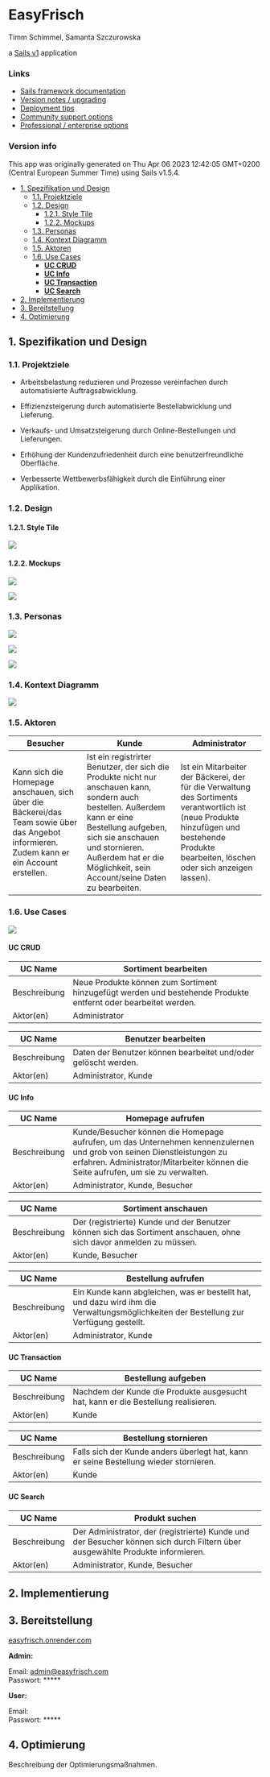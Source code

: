 # EasyFrisch
Timm Schimmel, Samanta Szczurowska


a [Sails v1](https://sailsjs.com) application


### Links

+ [Sails framework documentation](https://sailsjs.com/get-started)
+ [Version notes / upgrading](https://sailsjs.com/documentation/upgrading)
+ [Deployment tips](https://sailsjs.com/documentation/concepts/deployment)
+ [Community support options](https://sailsjs.com/support)
+ [Professional / enterprise options](https://sailsjs.com/enterprise)


### Version info

This app was originally generated on Thu Apr 06 2023 12:42:05 GMT+0200 (Central European Summer Time) using Sails v1.5.4.


<!-- Internally, Sails used [`sails-generate@2.0.7`](https://github.com/balderdashy/sails-generate/tree/v2.0.7/lib/core-generators/new). -->


<!--
Note:  Generators are usually run using the globally-installed `sails` CLI (command-line interface).  This CLI version is _environment-specific_ rather than app-specific, thus over time, as a project's dependencies are upgraded or the project is worked on by different developers on different computers using different versions of Node.js, the Sails dependency in its package.json file may differ from the globally-installed Sails CLI release it was originally generated with.  (Be sure to always check out the relevant [upgrading guides](https://sailsjs.com/upgrading) before upgrading the version of Sails used by your app.  If you're stuck, [get help here](https://sailsjs.com/support).)
-->



- [1. Spezifikation und Design](#1-spezifikation-und-design)
  - [1.1. Projektziele](#11-projektziele)
  - [1.2. Design](#11-design)
    - [1.2.1. Style Tile](#121-style-tile)
    - [1.2.2. Mockups](#122-mockups)
  - [1.3. Personas](#13-personas)
  - [1.4. Kontext Diagramm](#14-kontext-diagramm)
  - [1.5. Aktoren](#15-aktoren)
  - [1.6. Use Cases](#16-use-cases)
    - [**UC CRUD**](#uc-crud)
    - [**UC Info**](#uc-info)
    - [**UC Transaction**](#uc-transaction)
    - [**UC Search**](#uc-search)
- [2. Implementierung](#2-implementierung)
- [3. Bereitstellung](#3-bereitstellung)
- [4. Optimierung](#4-optimierung)



## 1. Spezifikation und Design

### 1.1. Projektziele

+ Arbeitsbelastung reduzieren und Prozesse vereinfachen durch automatisierte Auftragsabwicklung.

+ Effizienzsteigerung durch automatisierte Bestellabwicklung und Lieferung.

+ Verkaufs- und Umsatzsteigerung durch Online-Bestellungen und Lieferungen.

+ Erhöhung der Kundenzufriedenheit durch eine benutzerfreundliche Oberfläche.

+ Verbesserte Wettbewerbsfähigkeit durch die Einführung einer Applikation.


### 1.2. Design

#### 1.2.1. Style Tile

![](/assets/images/styletile.png)


#### 1.2.2. Mockups

![](/assets/images/mobile.png)

![](/assets/images/desktopHome.png)


### 1.3. Personas

![](/assets/images/viola.png)

![](/assets/images/max.png)

![](/assets/images/alexander.png)


### 1.4. Kontext Diagramm

![](/assets/images/contextDiagram.png)


### 1.5. Aktoren

| Besucher | Kunde | Administrator| 
|----------|----------|----------|
| Kann sich die Homepage anschauen, sich über die Bäckerei/das Team sowie über das Angebot informieren. Zudem kann er ein Account erstellen. | Ist ein registrirter Benutzer, der sich die Produkte nicht nur anschauen kann, sondern auch bestellen. Außerdem kann er eine Bestellung aufgeben, sich sie anschauen und stornieren. Außerdem hat er die Möglichkeit, sein Account/seine Daten zu bearbeiten. | Ist ein Mitarbeiter der Bäckerei, der für die Verwaltung des Sortiments verantwortlich ist (neue Produkte hinzufügen und bestehende Produkte bearbeiten, löschen oder sich anzeigen lassen). |



### 1.6. Use Cases

![](/assets/images/useCaseDiagram.png)

#### **UC CRUD**

| UC Name | Sortiment bearbeiten |
| --- | --- |
| Beschreibung | Neue Produkte können zum Sortiment hinzugefügt werden und bestehende Produkte entfernt oder bearbeitet werden. |
| Aktor(en) | Administrator |

| UC Name | Benutzer bearbeiten |
| --- | --- |
| Beschreibung | Daten der Benutzer können bearbeitet und/oder gelöscht werden. |
| Aktor(en) | Administrator, Kunde |



#### **UC Info**

| UC Name | Homepage aufrufen |
| --- | --- |
| Beschreibung | Kunde/Besucher können die Homepage aufrufen, um das Unternehmen kennenzulernen und grob von seinen Dienstleistungen zu erfahren. Administrator/Mitarbeiter können die Seite aufrufen, um sie zu verwalten. |
| Aktor(en) | Administrator, Kunde, Besucher |

| UC Name | Sortiment anschauen |
| --- | --- |
| Beschreibung | Der (registrierte) Kunde und der Benutzer können sich das Sortiment anschauen, ohne sich davor anmelden zu müssen. |
| Aktor(en) | Kunde, Besucher |

| UC Name | Bestellung aufrufen |
| --- | --- |
| Beschreibung | Ein Kunde kann abgleichen, was er bestellt hat, und dazu wird ihm die Verwaltungsmöglichkeiten der Bestellung zur Verfügung gestellt. |
| Aktor(en) | Administrator, Kunde |


#### **UC Transaction**

| UC Name | Bestellung aufgeben |
| --- | --- |
| Beschreibung | Nachdem der Kunde die Produkte ausgesucht hat, kann er die Bestellung realisieren. |
| Aktor(en) | Kunde |

| UC Name | Bestellung stornieren |
| --- | --- |
| Beschreibung | Falls sich der Kunde anders überlegt hat, kann er seine Bestellung wieder stornieren. |
| Aktor(en) | Kunde |


#### **UC Search**

| UC Name | Produkt suchen |
| --- | --- |
| Beschreibung | Der Administrator, der (registrierte) Kunde und der Besucher können sich durch Filtern über ausgewählte Produkte informieren. |
| Aktor(en) | Administrator, Kunde, Besucher |


## 2. Implementierung


## 3. Bereitstellung

[easyfrisch.onrender.com](https://easyfrisch.onrender.com)

**Admin:**

Email: admin@easyfrisch.com     
Passwort: *****


**User:**

Email:     
Passwort: *****


## 4. Optimierung

Beschreibung der Optimierungsmaßnahmen.



